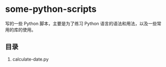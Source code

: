 # some-python-scripts

写的一些 Python 脚本，主要是为了练习 Python 语言的语法和用法，以及一些常用的库的使用。

## 目录

1. calculate-date.py